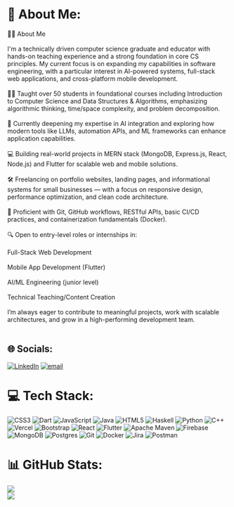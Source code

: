 # 💫 About Me:
👨‍💻 About Me<br><br>I'm a technically driven computer science graduate and educator with hands-on teaching experience and a strong foundation in core CS principles. My current focus is on expanding my capabilities in software engineering, with a particular interest in AI-powered systems, full-stack web applications, and cross-platform mobile development.<br><br>👨‍🏫 Taught over 50 students in foundational courses including Introduction to Computer Science and Data Structures & Algorithms, emphasizing algorithmic thinking, time/space complexity, and problem decomposition.<br><br>🧠 Currently deepening my expertise in AI integration and exploring how modern tools like LLMs, automation APIs, and ML frameworks can enhance application capabilities.<br><br>💻 Building real-world projects in MERN stack (MongoDB, Express.js, React, Node.js) and Flutter for scalable web and mobile solutions.<br><br>🛠️ Freelancing on portfolio websites, landing pages, and informational systems for small businesses — with a focus on responsive design, performance optimization, and clean code architecture.<br><br>🚀 Proficient with Git, GitHub workflows, RESTful APIs, basic CI/CD practices, and containerization fundamentals (Docker).<br><br>🔍 Open to entry-level roles or internships in:<br><br>Full-Stack Web Development<br><br>Mobile App Development (Flutter)<br><br>AI/ML Engineering (junior level)<br><br>Technical Teaching/Content Creation<br><br>I’m always eager to contribute to meaningful projects, work with scalable architectures, and grow in a high-performing development team.<br><br>


## 🌐 Socials:
[![LinkedIn](https://img.shields.io/badge/LinkedIn-%230077B5.svg?logo=linkedin&logoColor=white)](https://linkedin.com/in/https://www.linkedin.com/in/fares-negm-999a0b1b5/) [![email](https://img.shields.io/badge/Email-D14836?logo=gmail&logoColor=white)](mailto:fares.negm@gmail.com) 

# 💻 Tech Stack:
![CSS3](https://img.shields.io/badge/css3-%231572B6.svg?style=for-the-badge&logo=css3&logoColor=white) ![Dart](https://img.shields.io/badge/dart-%230175C2.svg?style=for-the-badge&logo=dart&logoColor=white) ![JavaScript](https://img.shields.io/badge/javascript-%23323330.svg?style=for-the-badge&logo=javascript&logoColor=%23F7DF1E) ![Java](https://img.shields.io/badge/java-%23ED8B00.svg?style=for-the-badge&logo=openjdk&logoColor=white) ![HTML5](https://img.shields.io/badge/html5-%23E34F26.svg?style=for-the-badge&logo=html5&logoColor=white) ![Haskell](https://img.shields.io/badge/Haskell-5e5086?style=for-the-badge&logo=haskell&logoColor=white) ![Python](https://img.shields.io/badge/python-3670A0?style=for-the-badge&logo=python&logoColor=ffdd54) ![C++](https://img.shields.io/badge/c++-%2300599C.svg?style=for-the-badge&logo=c%2B%2B&logoColor=white) ![Vercel](https://img.shields.io/badge/vercel-%23000000.svg?style=for-the-badge&logo=vercel&logoColor=white) ![Bootstrap](https://img.shields.io/badge/bootstrap-%238511FA.svg?style=for-the-badge&logo=bootstrap&logoColor=white) ![React](https://img.shields.io/badge/react-%2320232a.svg?style=for-the-badge&logo=react&logoColor=%2361DAFB) ![Flutter](https://img.shields.io/badge/Flutter-%2302569B.svg?style=for-the-badge&logo=Flutter&logoColor=white) ![Apache Maven](https://img.shields.io/badge/Apache%20Maven-C71A36?style=for-the-badge&logo=Apache%20Maven&logoColor=white) ![Firebase](https://img.shields.io/badge/firebase-a08021?style=for-the-badge&logo=firebase&logoColor=ffcd34) ![MongoDB](https://img.shields.io/badge/MongoDB-%234ea94b.svg?style=for-the-badge&logo=mongodb&logoColor=white) ![Postgres](https://img.shields.io/badge/postgres-%23316192.svg?style=for-the-badge&logo=postgresql&logoColor=white) ![Git](https://img.shields.io/badge/git-%23F05033.svg?style=for-the-badge&logo=git&logoColor=white) ![Docker](https://img.shields.io/badge/docker-%230db7ed.svg?style=for-the-badge&logo=docker&logoColor=white) ![Jira](https://img.shields.io/badge/jira-%230A0FFF.svg?style=for-the-badge&logo=jira&logoColor=white) ![Postman](https://img.shields.io/badge/Postman-FF6C37?style=for-the-badge&logo=postman&logoColor=white)
# 📊 GitHub Stats:
![](https://github-readme-stats.vercel.app/api?username=FNegm&theme=dark&hide_border=false&include_all_commits=true&count_private=true)<br/>
![](https://nirzak-streak-stats.vercel.app/?user=FNegm&theme=dark&hide_border=false)<br/>


<!-- Proudly created with GPRM ( https://gprm.itsvg.in ) -->
